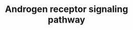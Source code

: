 ---
annotations:
- type: Pathway Ontology
  value: androgen signaling pathway
authors:
- A.Pandey
- MaintBot
- AlexanderPico
- Khanspers
- Christine Chichester
- L Dupuis
- Eweitz
description: 'The androgen receptor is a member of the nuclear receptor family of
  ligand activated transcription factors. These receptors bind to steroid hormones,
  thyroid hormone, retinoids and vitamin D among others, dimerize and bind to DNA.
  Its ligands include testosterone, dehydroepiandrosterone and androstenedione. Stimulation
  of the receptor activates the SMAD signaling module. Source: http://www.netpath.org/pathways?path_id=NetPath_2'
last-edited: 2021-05-23
organisms:
- Mus musculus
redirect_from:
- /index.php/Pathway:WP252
- /instance/WP252
schema-jsonld:
- '@context': https://schema.org/
  '@id': https://wikipathways.github.io/pathways/WP252.html
  '@type': Dataset
  creator:
    '@type': Organization
    name: WikiPathways
  description: 'The androgen receptor is a member of the nuclear receptor family of
    ligand activated transcription factors. These receptors bind to steroid hormones,
    thyroid hormone, retinoids and vitamin D among others, dimerize and bind to DNA.
    Its ligands include testosterone, dehydroepiandrosterone and androstenedione.
    Stimulation of the receptor activates the SMAD signaling module. Source: http://www.netpath.org/pathways?path_id=NetPath_2'
  keywords:
  - Rchy1
  - Cdc25b
  - Rnf4
  - Pias1
  - Ran
  - Gm13882
  - Etv5
  - PCAF
  - Pias4
  - Pias2
  - Raf1
  - Tmf1
  - Ghr
  - Rnf14
  - Hmgb2
  - Tgfb1i1
  - RUNX1
  - HSPA1A
  - Fhl2
  - Flna
  - Gtf2h1
  - Calr
  - Src
  - Ccne1
  - Patz1
  - Ube3a
  - Ctnnb1
  - Pa2g4
  - Runx2
  - Ncoa3
  - Pou2f1
  - Igf1
  - Pten
  - Rad54l2
  - Il6
  - Stat3
  - COX5B
  - Esr2
  - Bag1
  - Uxt
  - Atf2
  - Ncoa2
  - Slc25a4
  - Pxn
  - Rela
  - Cdk9
  - Ep300
  - Il6st
  - Nsd1
  - Pou2f2
  - Mmp1a
  - Ar
  - Ncoa1
  - Esr1
  - Nr2c2
  - Akt1
  - Nr5a1
  - Map2k1
  - Gtf2f2
  - Jun
  - Aes
  - Sin3a
  - Mdm2
  - NCOA4
  - Pnrc1
  - Ccnd1
  - Trp53
  - Hdac1
  - Casp8
  - Ctdp1
  - Psmc3ip
  - Pak6
  - Nr0b1
  - Senp1
  - Casp7
  - Brca1
  - GHBP
  - Ywhah
  - Pias3
  - Rac3
  - Stub1
  - PLAGL1
  - Cdc2a
  - Hipk3
  - Casp1
  - Cdc37
  - Nr3c1
  - Sp1
  - Tgif1
  - Smad3
  - Smad4
  - Svil
  - Spdef
  - Ncor2
  - RAS
  - Nrip1
  - Crebbp
  - SRY
  - Casp3
  - Gtf2f1
  - Myst2
  - Ccnh
  - Appl1
  - Egfr
  - Prmt1
  - Cdk7
  - Ranbp9
  - Ube2i
  - Cav1
  - Mapk1
  - Hmg1l1
  - Rb1
  - Nr0b2
  - Kat5
  license: CC0
  name: Androgen receptor signaling pathway
seo: CreativeWork
title: Androgen receptor signaling pathway
wpid: WP252
---